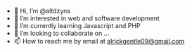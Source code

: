 - 👋 Hi, I’m @altdzyns
- 👀 I’m interested in web and software development
- 🌱 I’m currently learning Javascript and PHP
- 💞️ I’m looking to collaborate on ...
- 📫 How to reach me by email at alrickgentle09@gmail.com

<!---
altdzyns/altdzyns is a ✨ special ✨ repository because its `README.md` (this file) appears on your GitHub profile.
You can click the Preview link to take a look at your changes.
--->
